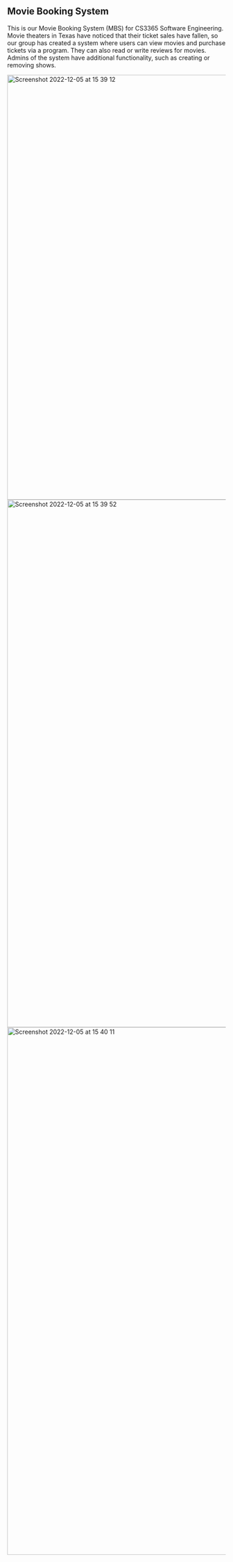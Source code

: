 ## Movie Booking System
This is our Movie Booking System (MBS) for CS3365 Software Engineering. Movie theaters in Texas have noticed that their ticket sales have fallen, so our group has created a system where users can view movies and purchase tickets via a program. They can also read or write reviews for movies. Admins of the system have additional functionality, such as creating or removing shows. 


<img width="979" alt="Screenshot 2022-12-05 at 15 39 12" src="https://user-images.githubusercontent.com/98468200/205748000-bc9a04c9-12df-4039-81a8-80f263f8d3ea.png">


<img width="1216" alt="Screenshot 2022-12-05 at 15 39 52" src="https://user-images.githubusercontent.com/98468200/205748140-c0677c8d-8470-438d-8687-f746a01ac423.png">


<img width="1216" alt="Screenshot 2022-12-05 at 15 40 11" src="https://user-images.githubusercontent.com/98468200/205748153-3d1e1286-85fb-4844-9fca-56958f1c0c1a.png">
